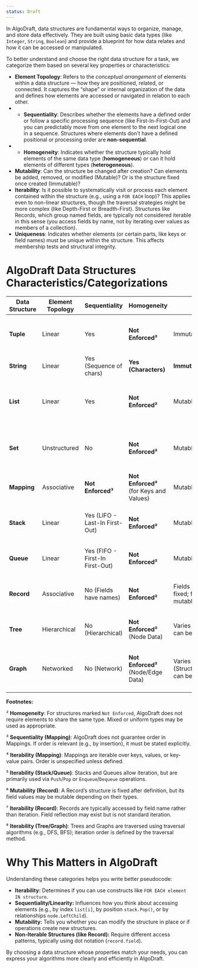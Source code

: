 ```yaml
---
status: Draft
---
```

In AlgoDraft, data structures are fundamental ways to organize, manage, and store data effectively. They are built using basic data types (like `Integer`, `String`, `Boolean`) and provide a blueprint for how data relates and how it can be accessed or manipulated.

To better understand and choose the right data structure for a task, we categorize them based on several key properties or characteristics:

*  **Element Topology**: Refers to the _conceptual arrangement_ of elements within a data structure — how they are positioned, related, or connected. It captures the “shape” or internal organization of the data and defines how elements are accessed or navigated in relation to each other.
* * **Sequentiality**: Describes whether the elements have a defined order or follow a specific processing sequence (like First-In-First-Out) and you can predictably move from one element to the next logical one in a sequence. Structures where elements don't have a defined positional or processing order are **non-sequential**.
* * **Homogeneity**: Indicates whether the structure typically hold elements of the same data type (**homogeneous**) or can it hold elements of different types (**heterogeneous**).
* **Mutability**: Can the structure be changed after creation? Can elements be added, removed, or modified (Mutable)? Or is the structure fixed once created (Immutable)?
* **Iterability**: Is it possible to systematically visit or process each element contained within the structure (e.g., using a `FOR EACH` loop)? This applies even to non-linear structures, though the traversal strategies might be more complex (like Depth-First or Breadth-First). Structures like Records, which group named fields, are typically not considered iterable in this sense (you access fields by name, not by iterating over values as members of a collection).
* **Uniqueness**: Indicates whether elements (or certain parts, like keys or field names) must be unique within the structure. This affects membership tests and structural integrity.

# **AlgoDraft Data Structures Characteristics/Categorizations**
| Data Structure | **Element Topology** | Sequentiality                   | Homogeneity                             | Mutability                                             | Iterability | Uniqueness                                            | Primary Use Case                                      |
| -------------- | -------------------- | ------------------------------- | --------------------------------------- | ------------------------------------------------------ | ----------- | ----------------------------------------------------- | ----------------------------------------------------- |
| **Tuple**      | Linear               | Yes                             | **Not Enforced²**                       | Immutable                                              | Yes         | Duplicates Allowed                                    | Grouping a fixed number of related, ordered items.    |
| **String**     | Linear               | Yes (Sequence of chars)         | **Yes (Characters)**                    | **Immutable**                                          | Yes         | Duplicates Allowed (Characters)                       | Representing textual data.                            |
| **List**       | Linear               | Yes                             | **Not Enforced²**                       | Mutable                                                | Yes         | Duplicates Allowed                                    | Storing sequences where order matters, random access. |
| **Set**        | Unstructured         | No                              | **Not Enforced²**                       | Mutable                                                | Yes         | **Elements Unique**                                   | Storing unique items, checking membership quickly.    |
| **Mapping**    | Associative          | **Not Enforced³**               | **Not Enforced²** (for Keys and Values) | Mutable                                                | Yes⁴        | **Keys Unique**, Values can duplicate                 | Associating unique keys with arbitrary values.        |
| **Stack**      | Linear               | Yes (LIFO - Last-In First-Out)  | **Not Enforced²**                       | Mutable                                                | Yes⁵        | Duplicates Allowed                                    | Processing items in reverse order of arrival.         |
| **Queue**      | Linear               | Yes (FIFO - First-In First-Out) | **Not Enforced²**                       | Mutable                                                | Yes⁵        | Duplicates Allowed                                    | Processing items in order of arrival.                 |
| **Record**     | Associative          | No (Fields have names)          | **Not Enforced²**                       | Fields names/number fixed; field values often mutable⁶ | No⁷         | **Field Names Unique**, Values can duplicate          | Grouping related data under specific names.           |
| **Tree**       | Hierarchical         | No (Hierarchical)               | **Not Enforced²** (Node Data)           | Varies (Structure/Nodes can be mutable)                | Yes⁸        | Varies (Depends on specific tree type/rules)          | Representing hierarchical relationships.              |
| **Graph**      | Networked            | No (Network)                    | **Not Enforced²** (Node/Edge Data)      | Varies (Structure/Nodes/Edges can be mutable)          | Yes⁸        | Varies (Nodes/Edges might be unique depending on use) | Representing complex relationships and networks.      |
**Footnotes:**

² **Homogeneity**: For structures marked `Not Enforced`, AlgoDraft does not require elements to share the same type. Mixed or uniform types may be used as appropriate.

³ **Sequentiality (Mapping)**: AlgoDraft does not guarantee order in Mappings. If order is relevant (e.g., by insertion), it must be stated explicitly.

⁴ **Iterability (Mapping)**: Mappings are iterable over keys, values, or key-value pairs. Order is unspecified unless defined.

⁵ **Iterability (Stack/Queue)**: Stacks and Queues allow iteration, but are primarily used via `Push`/`Pop` or `Enqueue`/`Dequeue` operations.

⁶ **Mutability (Record)**: A Record’s structure is fixed after definition, but its field values may be mutable depending on their types.

⁷ **Iterability (Record)**: Records are typically accessed by field name rather than iteration. Field reflection may exist but is not standard iteration.

⁸ **Iterability (Tree/Graph)**: Trees and Graphs are traversed using traversal algorithms (e.g., DFS, BFS); iteration order is defined by the traversal method.


# **Why This Matters in AlgoDraft**

Understanding these categories helps you write better pseudocode:

*   **Iterability:** Determines if you can use constructs like `FOR EACH element IN structure`.
*   **Sequentiality/Linearity:** Influences how you think about accessing elements (e.g., by index `list[i]`, by position `stack.Pop()`, or by relationships `node.LeftChild`).
*   **Mutability:** Tells you whether you can modify the structure in place or if operations create new structures.
*   **Non-Iterable Structures (like Record):** Require different access patterns, typically using dot notation (`record.field`).

By choosing a data structure whose properties match your needs, you can express your algorithms more clearly and efficiently in AlgoDraft.